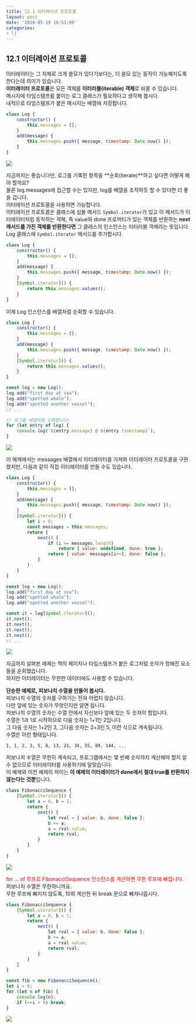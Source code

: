 ```yaml
---
title: 12.1 이터레이션 프로토콜
layout: post
date: '2020-05-19 10:51:00'
categories:
- lj
---
```


## 12.1 이터레이션 프로토콜

이터레이터는 그 자체로 크게 쓸모가 있다기보다는, 더 쓸모 있는 동작이 가능해지도록 한다는데 의미가 있습니다.  
**이터레이터 프로토콜**은 모든 객체를 **이터러블(iterable) 객체**로 바꿀 수 있습니다.  
메시지에 타임스탬프를 붙이는 로그 클래스가 필요하다고 생각해 봅시다.  
내적으로 타임스탬프가 붙은 메시지는 배열에 저장합니다.

```javascript
class Log {
    constructor() {
        this.messages = [];
    }
    add(message) {
        this.messages.push({ message, timestamp: Date.now() });
    }
}
```

![](/static/img/learningjs/image94.jpg)

지금까지는 좋습니다만, 로그를 기록한 항목을 **순회(iterate)**하고 싶다면 어떻게 해야 할까요?  
물론 log.messages에 접근할 수는 있지만, log를 배열을 조작하듯 할 수 있다면 더 좋을 겁니다.  
이터레이션 프로토콜을 사용하면 가능합니다.  
이터레이션 프로토콜은 클래스에 심볼 메서드 `Symbol.iterator`가 있고 이 메서드가 이터레이터처럼 동작하는 객체, 
즉 value와 done 프로퍼티가 있는 객체를 반환하는 **next 메서드를 가진 객체를 반환한다면** 그 클래스의 인스턴스는 이터러블 객체라는 뜻입니다.  
Log 클래스에 `Symbol.iterator` 메서드를 추가합시다.

```javascript
class Log {
    constructor() {
        this.messages = [];
    }
    add(message) {
        this.messages.push({ message, timestamp: Date.now() });
    }
    [Symbol.iterator]() {
        return this.messages.values();
    }
}
```

이제 Log 인스턴스를 배열처럼 순회할 수 있습니다.

```javascript
class Log {
    constructor() {
        this.messages = [];
    }
    add(message) {
        this.messages.push({ message, timestamp: Date.now() });
    }
    [Symbol.iterator]() {
        return this.messages.values();
    }
}

const log = new Log();
log.add("first day at sea");
log.add("spotted whale");
log.add("spotted another vessel");
// ...

// 로그를 배열처럼 순화합니다!
for (let entry of log) {
    console.log(`${entry.message} @ ${entry.timestamp}`);
}
```

![](/static/img/learningjs/image90.jpg)

이 예제에서는 messages 배열에서 이터레이터를 가져와 이터레이터 프로토콜을 구현했지만, 다음과 같이 직접 이터레이터를 만들 수도 있습니다.

```javascript
class Log {
    constructor() {
        this.messages = [];
    }
    add(message) {
        this.messages.push({ message, timestamp: Date.now() });
    }
    [Symbol.iterator]() {
        let i = 0;
        const messages = this.messages;
        return {
            next() {
                if (i >= messages.length)
                    return { value: undefined, done: true };
                return { value: messages[i++], done: false };
            }       
        }   
    }
}

const log = new Log();
log.add("first day at sea");
log.add("spotted whale");
log.add("spotted another vessel");

const it = log[Symbol.iterator]();
it.next();
it.next();
it.next();
it.next();
// ...
```

![](/static/img/learningjs/image91.jpg)

지금까지 살펴본 예제는 책의 페이지나 타임스탬프가 붙은 로그처럼 숫자가 정해진 요소들을 순회했습니다.  
하지만 이터레이터는 무한한 데이터에도 사용할 수 있습니다.

**단순한 예제로, 피보나치 수열을 만들어 봅시다.**  
피보나치 수열의 숫자를 구하기는 전혀 어렵지 않습니다.  
다만 앞에 있는 숫자가 무엇인지만 알면 됩니다.  
피보나치 수열의 숫자는 수열 안에서 자신보다 앞에 있는 두 숫자의 합입니다.  
수열은 1과 1로 시작하므로 다음 숫자는 1+1인 2입니다.  
그 다음 숫자는 1+2인 3, 그다음 숫자는 2+3인 5, 이런 식으로 계속됩니다.  
수열은 이런 형태입니다.

```text
1, 1, 2, 3, 5, 8, 13, 21, 34, 55, 89, 144, ...
```

피보나치 수열은 무한히 계속되고, 프로그램에서는 몇 번째 숫자까지 계산해야 할지 알 수 없으므로 이터레이터를 사용하기에 알맞습니다.  
이 예제와 이전 예제의 차이는 **이 예제의 이터레이터가 done에서 절대 true를 반환하지 않는다는 것뿐**입니다.

```javascript
class FibonacciSequence {
    [Symbol.iterator]() {
        let a = 0, b = 1;
        return {
            next() {
                let rval = { value: b, done: false };
                b += a;
                a = rval.value;
                return rval;
            }
        }   
    }
}
```

![](/static/img/learningjs/image92.jpg)

<span style="color:red">for ... of 루프로 FibonacciSequence 인스턴스를 계산하면 무한 루프에 빠집니다.</span>  
피보나치 수열은 무한하니까요.  
무한 루프에 빠지지 않도록, 10회 계산한 뒤 break 문으로 빠져나옵시다.

```javascript
class FibonacciSequence {
    [Symbol.iterator]() {
        let a = 0, b = 1;
        return {
            next() {
                let rval = { value: b, done: false };
                b += a;
                a = rval.value;
                return rval;
            }
        }   
    }
}

const fib = new FibonacciSequence();
let i = 0;
for (let n of fib) {
    console.log(n);
    if (++i > 9) break;
}
```

![](/static/img/learningjs/image93.jpg)
